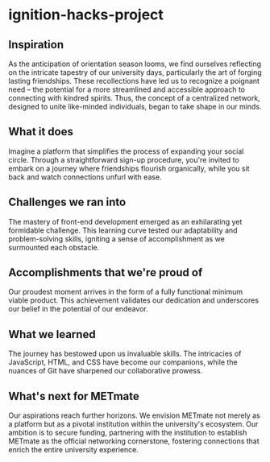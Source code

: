 # ignition-hacks-project


## Inspiration

As the anticipation of orientation season looms, we find ourselves reflecting on the intricate tapestry of our university days, particularly the art of forging lasting friendships. These recollections have led us to recognize a poignant need – the potential for a more streamlined and accessible approach to connecting with kindred spirits. Thus, the concept of a centralized network, designed to unite like-minded individuals, began to take shape in our minds.

## What it does

Imagine a platform that simplifies the process of expanding your social circle. Through a straightforward sign-up procedure, you're invited to embark on a journey where friendships flourish organically, while you sit back and watch connections unfurl with ease.


## Challenges we ran into

The mastery of front-end development emerged as an exhilarating yet formidable challenge. This learning curve tested our adaptability and problem-solving skills, igniting a sense of accomplishment as we surmounted each obstacle.

## Accomplishments that we're proud of

Our proudest moment arrives in the form of a fully functional minimum viable product. This achievement validates our dedication and underscores our belief in the potential of our endeavor.

## What we learned

The journey has bestowed upon us invaluable skills. The intricacies of JavaScript, HTML, and CSS have become our companions, while the nuances of Git have sharpened our collaborative prowess.

## What's next for METmate

Our aspirations reach further horizons. We envision METmate not merely as a platform but as a pivotal institution within the university's ecosystem. Our ambition is to secure funding, partnering with the institution to establish METmate as the official networking cornerstone, fostering connections that enrich the entire university experience.
